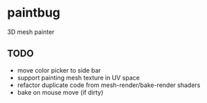 paintbug
========

3D mesh painter

TODO
--------
* move color picker to side bar
* support painting mesh texture in UV space
* refactor duplicate code from mesh-render/bake-render shaders
* bake on mouse move (if dirty)
